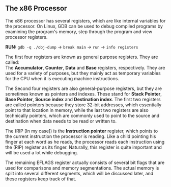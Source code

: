 ## The x86 Processor 

The x86 processor has several registers, which are like internal variables
for the processor. On Linux, GDB can be used to debug compiled programs by examining the program's
memory, step through the program and view processor registers.

__RUN:__ ``gdb -q ./obj-dump`` -> ``break main`` -> ``run`` -> ``info registers``<br/> 

The first four registers are known as general purpose registers. They are called:<br/>
The **Accumulator**, **Counter**, **Data** and **Base** registers, respectively. They are used
for a variety of purposes, but they mainly act as temporary variables for the CPU
when it is executing machine instructions.

The Second four registers are also general-purpose registers, but they are sometimes
known as pointers and indexes. These stand for **Stack Pointer**, **Base Pointer**, 
**Source index** and **Destination index**. The first two registers are called pointers
because they store 32-bit addresses, which essentially point to that location in memory, while
the last two registers are also technically pointers, which are commonly used to point to the source
and destination when data needs to be read or written to.

The (RIP [In my case]) is the **Instruction pointer** register, which points to
the  current instruction the processor is reading. Like a child pointing his finger
at each word as he reads, the processor reads each instruction using the (RIP) register as its
finger. Naturally, this register is quite important and will be used a lot while debugging.

The remaining EFLAGS register actually consists of several bit flags that are used for 
comparisons and memory segmentations. The actual memory is split into several different
segments, which will be discussed later, and these registers keep track of that. 


